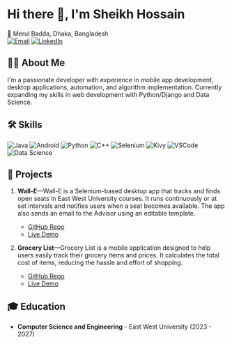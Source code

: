 # Hi there 👋, I'm Sheikh Hossain

📍 Merul Badda, Dhaka, Bangladesh  
[![Email](https://img.shields.io/badge/-Email-D14836?style=flat&logo=gmail&logoColor=white)](mailto:skhossain799@gmail.com)
[![LinkedIn](https://img.shields.io/badge/-LinkedIn-0077B5?style=flat&logo=linkedin&logoColor=white)](https://linkedin.com/in/sheikh-hossain-bin-bakhtiar)

## 👨‍💻 About Me
I'm a passionate developer with experience in mobile app development, desktop applications, automation, and algorithm implementation. Currently expanding my skills in web development with Python/Django and Data Science.

## 🛠️ Skills
![Java](https://img.shields.io/badge/-Java-007396?style=flat&logo=java&logoColor=white)
![Android](https://img.shields.io/badge/-Android-3DDC84?style=flat&logo=android&logoColor=white)
![Python](https://img.shields.io/badge/-Python-3776AB?style=flat&logo=python&logoColor=white)
![C++](https://img.shields.io/badge/-C++-00599C?style=flat&logo=c%2B%2B&logoColor=white)
![Selenium](https://img.shields.io/badge/-Selenium-43B02A?style=flat&logo=selenium&logoColor=white)
![Kivy](https://img.shields.io/badge/-Kivy-3775A9?style=flat&logo=python&logoColor=white)
![VSCode](https://img.shields.io/badge/-VSCode-007ACC?style=flat&logo=visual-studio-code&logoColor=white)
![Data Science](https://img.shields.io/badge/-Data%20Science-FF6F00?style=flat&logo=databricks&logoColor=white)

## 🚀 Projects
<!-- Add your projects here -->
1. **Wall-E**—Wall-E is a Selenium-based desktop app that tracks and finds open seats in East West University courses. It runs continuously or at set intervals and notifies users when a seat becomes available. The app also sends an email to the Advisor using an editable template.
   - [GitHub Repo](https://github.com/sheikhhossainn/Wall-E)
   - [Live Demo](https://www.facebook.com/sheikh.hossain.bin.bakhtiar/videos/1569554367098470)

2. **Grocery List**—Grocery List is a mobile application designed to help users easily track their grocery items and prices. It calculates the total cost of items, reducing the hassle and effort of shopping.
   - [GitHub Repo](https://github.com/sheikhhossainn/Grocery-List) 
   - [Live Demo](https://github.com/user-attachments/assets/566f0f31-1069-40b6-bbf8-36a0c1aaf054)

## 🎓 Education
<!-- Add your education details here -->
- **Computer Science and Engineering** - East West University (2023 - 2027)
